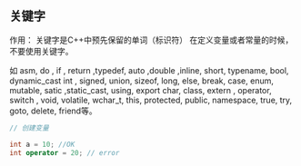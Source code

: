 ## 关键字
作用： 关键字是C++中预先保留的单词（标识符）
在定义变量或者常量的时候，不要使用关键字。

如 asm, do , if , return ,typedef, auto ,double ,inline, short, typename, bool, dynamic_cast
int , signed, union, sizeof, long, else, break, case, enum, mutable, satic ,static_cast, using, export char, class, extern , operator, switch , void, volatile, wchar_t, this, protected, public,
namespace, true, try, goto, delete, friend等。

```cpp
// 创建变量

int a = 10; //OK
int operator = 20; // error
```